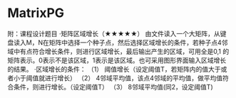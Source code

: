 # MatrixPG

附：课程设计题目
·矩阵区域增长（★★★★★）
    由文件读入一个大矩阵，从键盘读入M，N在矩阵中选择一个种子点，然后选择区域增长的条件，若种子点4邻域中有点符合增长条件，则进行区域增长，最后输出产生的区域，可用全是0,1 的矩阵表示。0表示不是该区域，1表示是该区域。也可采用图形界面输入区域增长的结果。
·区域增长的条件：
（1）	阈值增长（设定阈值T，若矩阵内的值大于或者小于阈值就进行增长）
（2）	4邻域平均值，该点4邻域的平均值，做平均值符合条件，则进行增长。（设定阈值T）
（3）	8邻域平均值(同2，设定阈值T)

